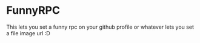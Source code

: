 # FunnyRPC

This lets you set a funny rpc on your github profile or whatever lets you set a file image url :D
